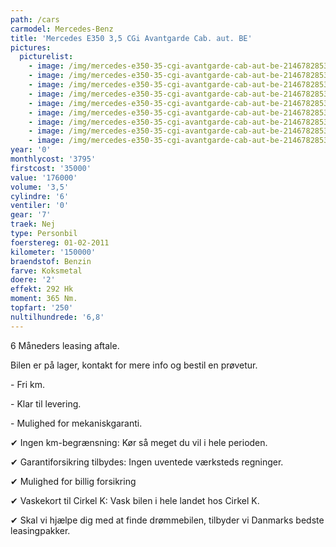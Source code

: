 ```yaml
---
path: /cars
carmodel: Mercedes-Benz
title: 'Mercedes E350 3,5 CGi Avantgarde Cab. aut. BE'
pictures:
  picturelist:
    - image: /img/mercedes-e350-35-cgi-avantgarde-cab-aut-be-2146782853_1.jpg
    - image: /img/mercedes-e350-35-cgi-avantgarde-cab-aut-be-2146782853_2.jpg
    - image: /img/mercedes-e350-35-cgi-avantgarde-cab-aut-be-2146782853_3.jpg
    - image: /img/mercedes-e350-35-cgi-avantgarde-cab-aut-be-2146782853_4.jpg
    - image: /img/mercedes-e350-35-cgi-avantgarde-cab-aut-be-2146782853_5.jpg
    - image: /img/mercedes-e350-35-cgi-avantgarde-cab-aut-be-2146782853_6.jpg
    - image: /img/mercedes-e350-35-cgi-avantgarde-cab-aut-be-2146782853_8.jpg
    - image: /img/mercedes-e350-35-cgi-avantgarde-cab-aut-be-2146782853_7.jpg
    - image: /img/mercedes-e350-35-cgi-avantgarde-cab-aut-be-2146782853.jpg
year: '0'
monthlycost: '3795'
firstcost: '35000'
value: '176000'
volume: '3,5'
cylindre: '6'
ventiler: '0'
gear: '7'
traek: Nej
type: Personbil
foerstereg: 01-02-2011
kilometer: '150000'
braendstof: Benzin
farve: Koksmetal
doere: '2'
effekt: 292 Hk
moment: 365 Nm.
topfart: '250'
nultilhundrede: '6,8'
---
```

6 Måneders leasing aftale.



Bilen er på lager, kontakt for mere info og bestil en prøvetur.



\- Fri km. 

\- Klar til levering.

\- Mulighed for mekaniskgaranti.

 ✔ Ingen km-begrænsning: Kør så meget du vil i hele perioden.

 ✔ Garantiforsikring tilbydes: Ingen uventede værksteds regninger.

 ✔ Mulighed for billig forsikring 

 ✔ Vaskekort til Cirkel K: Vask bilen i hele landet hos Cirkel K.

 ✔ Skal vi hjælpe dig med at finde drømmebilen, tilbyder vi Danmarks bedste leasingpakker.
